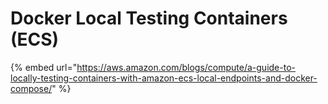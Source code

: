 # Docker Local Testing Containers \(ECS\)



{% embed url="https://aws.amazon.com/blogs/compute/a-guide-to-locally-testing-containers-with-amazon-ecs-local-endpoints-and-docker-compose/" %}

